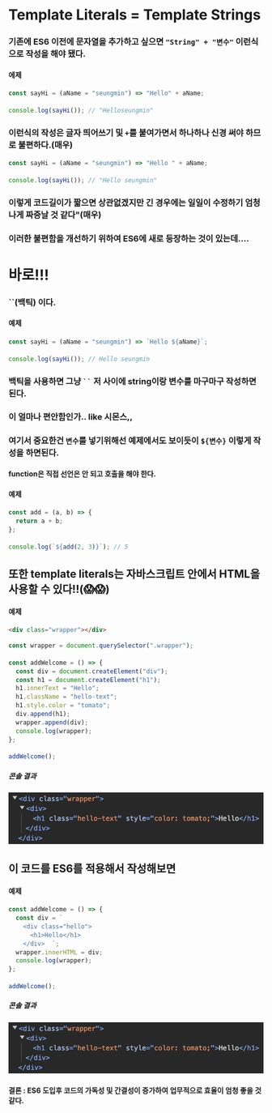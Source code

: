 # Template Literals = Template Strings

### 기존에 ES6 이전에 문자열을 추가하고 싶으면 `"String" + "변수"` 이런식으로 작성을 해야 됐다.

#### 에제

```javascript
const sayHi = (aName = "seungmin") => "Hello" + aName;

console.log(sayHi()); // "Helloseungmin"
```

### 이런식의 작성은 글자 띄어쓰기 및 `+`를 붙여가면서 하나하나 신경 써야 하므로 불편하다.(매우)

```javascript
const sayHi = (aName = "seungmin") => "Hello " + aName;

console.log(sayHi()); // "Hello seungmin"
```

### 이렇게 코드길이가 짧으면 상관없겠지만 긴 경우에는 일일이 수정하기 엄청나게 짜증날 것 같다"(매우)

### 이러한 불편함을 개선하기 위하여 ES6에 새로 등장하는 것이 있는데....

# 바로!!!

### ``(백틱) 이다.

#### 예제

```javascript
const sayHi = (aName = "seungmin") => `Hello ${aName}`;

console.log(sayHi()); // Hello seungmin
```

### 백틱을 사용하면 그냥 ` `` ` 저 사이에 string이랑 변수를 마구마구 작성하면 된다.

### 이 얼마나 편안함인가.. like 시몬스,,

### 여기서 중요한건 `변수`를 넣기위해선 예제에서도 보이듯이 `${변수}` 이렇게 작성을 하면된다.

#### function은 직접 선언은 안 되고 호출을 해야 한다.

#### 예제

```javascript
const add = (a, b) => {
  return a + b;
};

console.log(`${add(2, 3)}`); // 5
```

## 또한 template literals는 자바스크립트 안에서 HTML을 사용할 수 있다!!(😱😱)

#### 예제

```html
<div class="wrapper"></div>
```

```javascript
const wrapper = document.querySelector(".wrapper");

const addWelcome = () => {
  const div = document.createElement("div");
  const h1 = document.createElement("h1");
  h1.innerText = "Hello";
  h1.className = "hello-text";
  h1.style.color = "tomato";
  div.append(h1);
  wrapper.append(div);
  console.log(wrapper);
};

addWelcome();
```

##### 콘솔 결과

![콘솔 결과](/images/img6.png)

## 이 코드를 ES6를 적용해서 작성해보면

#### 예제

```javascript
const addWelcome = () => {
  const div = `
    <div class="hello">
      <h1>Hello</h1>
    </div>  `;
  wrapper.innerHTML = div;
  console.log(wrapper);
};

addWelcome();
```

##### 콘솔 결과

![콘솔 결과](/images/img6.png)

#### 결론 : ES6 도입후 코드의 가독성 및 간결성이 증가하여 업무적으로 효율이 엄청 좋을 것 같다.
